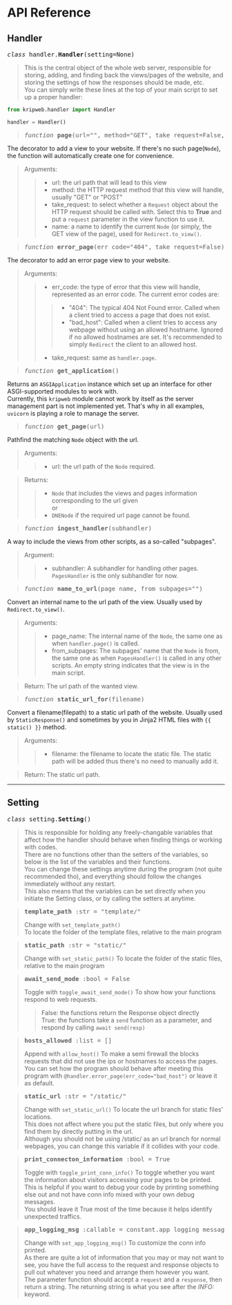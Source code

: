 # API Reference

## Handler
<pre><i>class</i> handler.<b>Handler</b>(setting=None)</pre>
> This is the central object of the whole web server, responsible for storing, adding, and finding back the views/pages of the website, and storing the settings of how the responses should be made, etc.  
You can simply write these lines at the top of your main script to set up a proper handler:

```python
from kripweb.handler import Handler

handler = Handler()
```
> <pre><i>function</i> <b>page</b>(url="", method="GET", take_request=False, name="")</pre>
The decorator to add a view to your website. If there's no such page(`Node`), the function will automatically create one for convenience.

>Arguments:  
>> - url: the url path that will lead to this view
>> - method: the HTTP request method that this view will handle, usually "GET" or "POST"
>> - take_request: to select whether a `Request` object about the HTTP request should be called with. Select this to **True** and put a `request` parameter in the view function to use it.
>> - name: a name to identify the current `Node` (or simply, the GET view of the page), used for `Redirect.to_view()`.

> <pre><i>function</i> <b>error_page</b>(err_code="404", take_request=False)</pre>
The decorator to add an error page view to your website.  

>Arguments:
>> - err_code: the type of error that this view will handle, represented as an error code. The current error codes are:
>>> - "404": The typical 404 Not Found error. Called when a client tried to access a page that does not exist.
>>> - "bad_host": Called when a client tries to access any webpage without using an allowed hostname. Ignored if no allowed hostnames are set. It's recommended to simply `Redirect` the client to an allowed host.
>> - take_request: same as `handler.page`.

> <pre><i>function</i> <b>get_application</b>()</pre>  
Returns an `ASGIApplication` instance which set up an interface for other ASGI-supported modules to work with.  
Currently, this `kripweb` module cannot work by itself as the server management part is not implemented yet. That's why in all examples, `uvicorn` is playing a role to manage the server.

> <pre><i>function</i> <b>get_page</b>(url)</pre>  
Pathfind the matching `Node` object with the url.  

> Arguments:
>> - url: the url path of the `Node` required.

>Returns:
>> - `Node` that includes the views and pages information corresponding to the url given  
or
>> - `DNENode` if the required url page cannot be found. 

> <pre><i>function</i> <b>ingest_handler</b>(subhandler)</pre>
A way to include the views from other scripts, as a so-called "subpages".

> Argument:
>> - subhandler: A subhandler for handling other pages. `PagesHandler` is the only subhandler for now.

> <pre><i>function</i> <b>name_to_url</b>(page_name, from_subpages="")</pre>
Convert an internal name to the url path of the view. Usually used by `Redirect.to_view()`.

> Arguments:
>> - page_name: The internal name of the `Node`, the same one as when `handler.page()` is called.
>> - from_subpages: The subpages' name that the `Node` is from, the same one as when `PagesHandler()` is called in any other scripts. An empty string indicates that the view is in the main script.

> Return: The url path of the wanted view.

> <pre><i>function</i> <b>static_url_for</b>(filename)</pre>
Convert a filename(filepath) to a static url path of the website. Usually used by `StaticResponse()` and sometimes by you in Jinja2 HTML files with `{{ static() }}` method.

> Arguments:
>> - filename: the filename to locate the static file. The static path will be added thus there's no need to manually add it.

> Return: The static url path.

---

## Setting
<pre><i>class</i> setting.<b>Setting</b>()</pre>
> This is responsible for holding any freely-changable variables that affect how the handler should behave when finding things or working with codes.  
There are no functions other than the setters of the variables, so below is the list of the variables and their functions.  
You can change these settings anytime during the program (not quite recommended tho), and everything should follow the changes immediately without any restart.  
This also means that the variables can be set directly when you initiate the Setting class, or by calling the setters at anytime.

> <pre><b>template_path</b> :str = "template/"</pre>
> Change with `set_template_path()`  
> To locate the folder of the template files, relative to the main program

> <pre><b>static_path</b> :str = "static/"</pre>
> Change with `set_static_path()`
> To locate the folder of the static files, relative to the main program

> <pre><b>await_send_mode</b> :bool = False</pre>
> Toggle with `toggle_await_send_mode()`
> To show how your functions respond to web requests.
>> False: the functions return the Response object directly  
>> True: the functions take a `send` function as a parameter, and respond by calling `await send(resp)`

> <pre><b>hosts_allowed</b> :list = []</pre>
> Append with `allow_host()`
> To make a semi firewall the blocks requests that did not use the ips or hostnames to access the pages.   
> You can set how the program should behave after meeting this program with `@handler.error_page(err_code="bad_host")` or leave it as default.

> <pre><b>static_url</b> :str = "/static/"</pre>
> Change with `set_static_url()`
> To locate the url branch for static files' locations.  
> This does not affect where you put the static files, but only where you find them by directly putting in the url.  
> Although you should not be using /static/ as an url branch for normal webpages, you can change this variable if it collides with your code.

> <pre><b>print_connecton_information</b> :bool = True</pre>
> Toggle with `toggle_print_conn_info()`
> To toggle whether you want the information about visitors accessing your pages to be printed.  
> This is helpful if you want to debug your code by printing something else out and not have conn info mixed with your own debug messages.  
> You should leave it True most of the time because it helps identify unexpected traffics.

> <pre><b>app_logging_msg</b> :callable = constant.app_logging_message()</pre>
> Change with `set_app_logging_msg()`
> To customize the conn info printed.  
> As there are quite a lot of information that you may or may not want to see, you have the full access to the request and response objects to pull out whatever you need and arrange them however you want.  
> The parameter function should accept a `request` and a `response`, then return a string. The returning string is what you see after the <i>INFO:</i> keyword.
